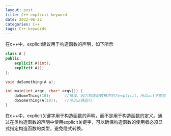 ```yaml
---
layout: post
title: C++ explicit keyword
date: 2022-06-22
categories: C++
tags: C++_keywords
---
```


在c++中，explicit建议用于构造函数的声明，如下所示

```c++
class A {
public:
    explicit A(int);
    explicit A();
};

void doSomething(A a);

int main(int argc, char* argv[]) {
    doSomeThing(10);      //错误，因为构造函数被声明为explicit，所以int不能隐式转换成class A类型。
    doSomeThing(A(10));   //可以正确运行
}
```

在c++中，explicit关键字用于构造函数的声明，而不是用于构造函数的定义。通过在类构造函数的声明中使用explicit关键字，可以确保构造函数的使用者必须显式指定构造函数的类型，避免隐式转换。
